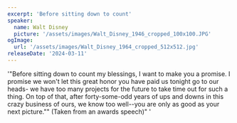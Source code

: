 ```yaml
---
excerpt: 'Before sitting down to count'
speaker:
  name: Walt Disney
  picture: '/assets/images/Walt_Disney_1946_cropped_100x100.JPG'
ogImage:
  url: '/assets/images/Walt_Disney_1964_cropped_512x512.jpg'
releaseDate: '2024-03-11'
---
```


'"Before sitting down to count my blessings, I want to make you a promise. I promise we won't let this great honor you have paid us tonight go to our heads- we have too many projects for the future to take time out for such a thing. On top of that, after forty-some-odd years of ups and downs in this crazy business of ours, we know too well--you are only as good as your next picture."" (Taken from an awards speech)"'
